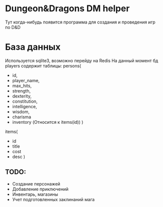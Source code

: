 # Dungeon&Dragons DM helper

Тут когда-нибудь появится программа для создания и проведения игр по D&D

# База данных
Используется sqlite3, возможно перейду на Redis
На данный момент бд players содержит таблицы:
persons(
 - id, 
 - player_name, 
 - max_hits,
 - strength, 
 - dexterity, 
 - constitution,
 - intelligence,
 - wisdom,
 - charisma
 - inventory (Относится к items(id))
)

items(
 - id
 - title
 - cost
 - desc
)
 

## TODO:
 - Создание персонажей
 - Добавление приключений
 - Инвентарь, магазины
 - Учет подготовленных заклинаний мага


